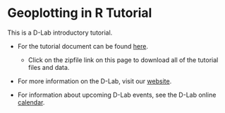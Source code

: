 # Geoplotting in R Tutorial

This is a D-Lab introductory tutorial.

- For the tutorial document can be found [here](https://github.com/dlab-geo/RGeoPlotting/blob/master/tutorial/R_geoplotting_tutorial.Rmd). 
    - Click on the zipfile link on this page to download all of the tutorial files and data.

- For more information on the D-Lab, visit our [website](http://dlab.berkeley.edu).

- For information about upcoming D-Lab events, see the D-Lab online [calendar](http://dlab.berkeley.edu/calendar-node-field-date).

